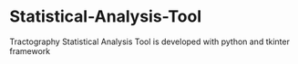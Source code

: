 # Statistical-Analysis-Tool
Tractography Statistical Analysis Tool  is developed with python and tkinter framework
